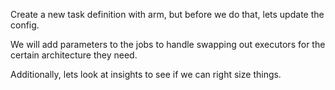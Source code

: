 Create a new task definition with arm, but before we do that, lets update the config.  

We will add parameters to the jobs to handle swapping out executors for the certain architecture they need. 

Additionally, lets look at insights to see if we can right size things. 